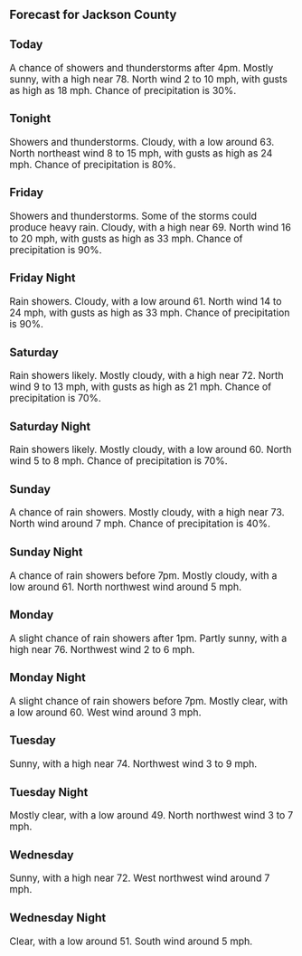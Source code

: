 <div>
   <h2>Forecast for Jackson County</h2>
   <p>
      <div style="font-size:120%">
         <h3>Today</h3>A chance of showers and thunderstorms after 4pm. Mostly sunny, with a high near 78. North wind 2 to 10 mph, with gusts as
         high as 18 mph. Chance of precipitation is 30%.<br></div>
   </p>
   <p>
      <div style="font-size:120%">
         <h3>Tonight</h3>Showers and thunderstorms. Cloudy, with a low around 63. North northeast wind 8 to 15 mph, with gusts as high as 24 mph. Chance
         of precipitation is 80%.<br></div>
   </p>
   <p>
      <div style="font-size:120%">
         <h3>Friday</h3>Showers and thunderstorms. Some of the storms could produce heavy rain. Cloudy, with a high near 69. North wind 16 to 20 mph,
         with gusts as high as 33 mph. Chance of precipitation is 90%.<br></div>
   </p>
   <p>
      <div style="font-size:120%">
         <h3>Friday Night</h3>Rain showers. Cloudy, with a low around 61. North wind 14 to 24 mph, with gusts as high as 33 mph. Chance of precipitation
         is 90%.<br></div>
   </p>
   <p>
      <div style="font-size:120%">
         <h3>Saturday</h3>Rain showers likely. Mostly cloudy, with a high near 72. North wind 9 to 13 mph, with gusts as high as 21 mph. Chance of precipitation
         is 70%.<br></div>
   </p>
   <p>
      <div style="font-size:120%">
         <h3>Saturday Night</h3>Rain showers likely. Mostly cloudy, with a low around 60. North wind 5 to 8 mph. Chance of precipitation is 70%.<br></div>
   </p>
   <p>
      <div style="font-size:120%">
         <h3>Sunday</h3>A chance of rain showers. Mostly cloudy, with a high near 73. North wind around 7 mph. Chance of precipitation is 40%.<br></div>
   </p>
   <p>
      <div style="font-size:120%">
         <h3>Sunday Night</h3>A chance of rain showers before 7pm. Mostly cloudy, with a low around 61. North northwest wind around 5 mph.<br></div>
   </p>
   <p>
      <div style="font-size:120%">
         <h3>Monday</h3>A slight chance of rain showers after 1pm. Partly sunny, with a high near 76. Northwest wind 2 to 6 mph.<br></div>
   </p>
   <p>
      <div style="font-size:120%">
         <h3>Monday Night</h3>A slight chance of rain showers before 7pm. Mostly clear, with a low around 60. West wind around 3 mph.<br></div>
   </p>
   <p>
      <div style="font-size:120%">
         <h3>Tuesday</h3>Sunny, with a high near 74. Northwest wind 3 to 9 mph.<br></div>
   </p>
   <p>
      <div style="font-size:120%">
         <h3>Tuesday Night</h3>Mostly clear, with a low around 49. North northwest wind 3 to 7 mph.<br></div>
   </p>
   <p>
      <div style="font-size:120%">
         <h3>Wednesday</h3>Sunny, with a high near 72. West northwest wind around 7 mph.<br></div>
   </p>
   <p>
      <div style="font-size:120%">
         <h3>Wednesday Night</h3>Clear, with a low around 51. South wind around 5 mph.<br></div>
   </p>
</div>